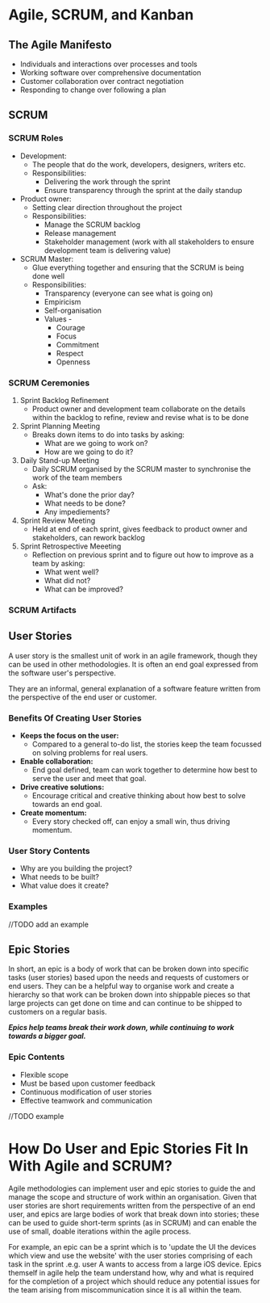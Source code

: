 # Agile, SCRUM, and Kanban

## The Agile Manifesto
* Individuals and interactions over processes and tools
* Working software over comprehensive documentation
* Customer collaboration over contract negotiation
* Responding to change over following a plan

## SCRUM

### SCRUM Roles
* Development:
	* The people that do the work, developers, designers, writers etc.
	* Responsibilities:
		* Delivering the work through the sprint
		* Ensure transparency through the sprint at the daily standup
* Product owner:
	* Setting clear direction throughout the project
	* Responsibilities:
		* Manage the SCRUM backlog
		* Release management
		* Stakeholder management (work with all stakeholders to ensure development team is delivering value)
* SCRUM Master:
	* Glue everything together and ensuring that the SCRUM is being done well
	* Responsibilities:
		* Transparency (everyone can see what is going on)
		* Empiricism
		* Self-organisation
		* Values -
			- Courage
			- Focus
			- Commitment
			- Respect
			- Openness

### SCRUM Ceremonies
1. Sprint Backlog Refinement
	* Product owner and development team collaborate on the details within the backlog to refine, review and revise what is to be done
2. Sprint Planning Meeting
	* Breaks down items to do into tasks by asking:
		* What are we going to work on?
		* How are we going to do it?
3. Daily Stand-up Meeting
	* Daily SCRUM organised by the SCRUM master to synchronise the work of the team members
	* Ask:
		* What's done the prior day?
		* What needs to be done?
		* Any impediements?
4. Sprint Review Meeting
	* Held at end of each sprint, gives feedback to product owner and stakeholders, can rework backlog
5. Sprint Retrospective Meeeting
	* Reflection on previous sprint and to figure out how to improve as a team by asking:
		* What went well?
		* What did not?
		* What can be improved?

### SCRUM Artifacts

## User Stories

A user story is the smallest unit of work in an agile framework, though they can be used in other methodologies. It is often an end goal expressed from the software user's perspective.

They are an informal, general explanation of a software feature written from the perspective of the end user or customer.


### Benefits Of Creating User Stories

* **Keeps the focus on the user:**
	* Compared to a general to-do list, the stories keep the team focussed on solving problems for real users.
* **Enable collaboration:**
	* End goal defined, team can work together to determine how best to serve the user and meet that goal.
* **Drive creative solutions:**
	* Encourage critical and creative thinking about how best to solve towards an end goal.
* **Create momentum:**
	* Every story checked off, can enjoy a small win, thus driving momentum.


### User Story Contents
* Why are you building the project?
* What needs to be built?
* What value does it create?

### Examples

//TODO add an example


## Epic Stories

In short, an epic is a body of work that can be broken down into specific tasks (user stories) based upon the needs and requests of customers or end users. They can be a helpful way to organise work and create a hierarchy so that work can be broken down into shippable pieces so that large projects can get done on time and can continue to be shipped to customers on a regular basis.


**_Epics help teams break their work down, while continuing  to work towards a bigger goal._**

### Epic Contents
* Flexible scope
* Must be based upon customer feedback
* Continuous modification of user stories
* Effective teamwork and communication

//TODO example

# How Do User and Epic Stories Fit In With Agile and SCRUM?

Agile methodologies can implement user and epic stories to guide the and manage the scope and structure of work within an organisation. Given that user stories are short requirements written from the perspective of an end user, and epics are large bodies of work that break down into stories; these can be used to guide short-term sprints (as in SCRUM) and can enable the use of small, doable iterations within the agile process.


For example, an epic can be a sprint which is to 'update the UI the devices which view and use the website' with the user stories comprising of each task in the sprint .e.g. user A wants to access from a large iOS device. Epics themself in agile help the team understand how, why and what is required for the completion of a project which should reduce any potential issues for the team arising from miscommunication since it is all within the team.


